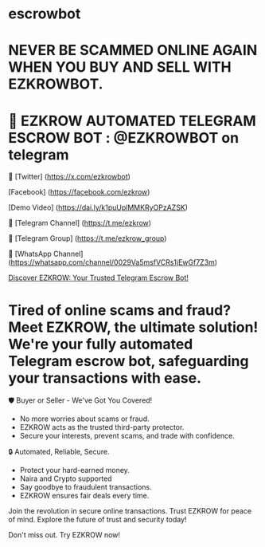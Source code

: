 # escrowbot
# NEVER BE SCAMMED ONLINE AGAIN WHEN YOU BUY AND SELL WITH EZKROWBOT.


# 🤖 EZKROW AUTOMATED TELEGRAM ESCROW BOT : @EZKROWBOT on telegram


🦋 [Twitter] (https://x.com/ezkrowbot)

[Facebook] (https://facebook.com/ezkrow)

[Demo Video] (https://dai.ly/k1puUplMMKRyOPzAZSK)


📢 [Telegram Channel] (https://t.me/ezkrow)

📢 [Telegram Group] (https://t.me/ezkrow_group)

📱 [WhatsApp Channel] (https://whatsapp.com/channel/0029Va5msfVCRs1jEwGf7Z3m)

<ins>Discover EZKROW: Your Trusted Telegram Escrow Bot!</ins>

# Tired of online scams and fraud? Meet EZKROW, the ultimate solution! We're your fully automated Telegram escrow bot, safeguarding your transactions with ease.

🛡 Buyer or Seller - We've Got You Covered!
- No more worries about scams or fraud.
- EZKROW acts as the trusted third-party protector.
- Secure your interests, prevent scams, and trade with confidence.

🔒 Automated, Reliable, Secure.
- Protect your hard-earned money.
- Naira and Crypto supported
- Say goodbye to fraudulent transactions.
- EZKROW ensures fair deals every time.

Join the revolution in secure online transactions. Trust EZKROW for peace of mind. Explore the future of trust and security today!

Don't miss out. Try EZKROW now!
